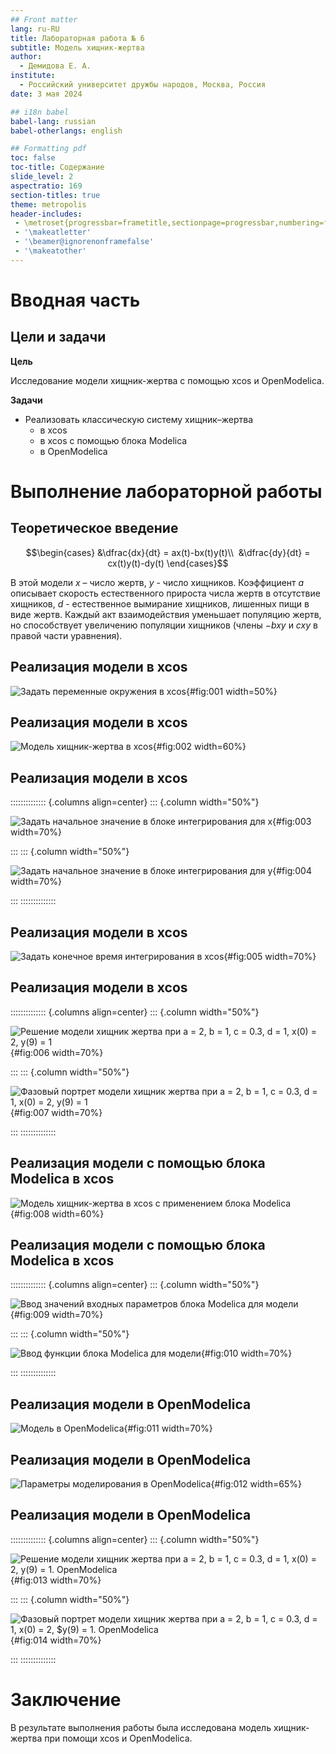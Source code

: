```yaml
---
## Front matter
lang: ru-RU
title: Лабораторная работа № 6
subtitle: Модель хищник-жертва
author:
  - Демидова Е. А.
institute:
  - Российский университет дружбы народов, Москва, Россия
date: 3 мая 2024

## i18n babel
babel-lang: russian
babel-otherlangs: english

## Formatting pdf
toc: false
toc-title: Содержание
slide_level: 2
aspectratio: 169
section-titles: true
theme: metropolis
header-includes:
 - \metroset{progressbar=frametitle,sectionpage=progressbar,numbering=fraction}
 - '\makeatletter'
 - '\beamer@ignorenonframefalse'
 - '\makeatother'
---
```


# Вводная часть

## Цели и задачи

**Цель**

Исследование модели хищник-жертва с помощью xcos и OpenModelica.

**Задачи**

- Реализовать классическую систему хищник–жертва 
  - в xcos
  - в xcos с помощью блока Modelica
  - в OpenModelica

# Выполнение лабораторной работы

## Теоретическое введение

$$\begin{cases}
  &\dfrac{dx}{dt} = ax(t)-bx(t)y(t)\\
  &\dfrac{dy}{dt} = cx(t)y(t)-dy(t)
\end{cases}$$

В этой модели $x$ – число жертв, $y$ - число хищников. Коэффициент $a$ описывает скорость естественного прироста числа жертв в отсутствие хищников, $d$ - естественное вымирание хищников, лишенных пищи в виде жертв.  Каждый акт взаимодействия уменьшает популяцию жертв, но способствует увеличению популяции хищников (члены $-bxy$ и $cxy$ в правой части уравнения).  


## Реализация модели в xcos

![Задать переменные окружения в xcos](image/1.png){#fig:001 width=50%}

## Реализация модели в xcos

![Модель хищник-жертва в xcos](image/2.png){#fig:002 width=60%}

## Реализация модели в xcos

:::::::::::::: {.columns align=center}
::: {.column width="50%"}

![Задать начальное значение в блоке интегрирования для x](image/3.png){#fig:003 width=70%}

:::
::: {.column width="50%"}

![Задать начальное значение в блоке интегрирования для y](image/4.png){#fig:004 width=70%}

:::
::::::::::::::

## Реализация модели в xcos

![Задать конечное время интегрирования в xcos](image/5.png){#fig:005 width=70%}

## Реализация модели в xcos

:::::::::::::: {.columns align=center}
::: {.column width="50%"}

![Решение модели хищник жертва при $a = 2$, $b = 1$, $c = 0.3$, $d = 1$, $x(0) = 2$, $y(9) = 1$](image/6.png){#fig:006 width=70%}

:::
::: {.column width="50%"}

![Фазовый портрет модели хищник жертва при $a = 2$, $b = 1$, $c = 0.3$, $d = 1$, $x(0) = 2$, $y(9) = 1$](image/7.png){#fig:007 width=70%}

:::
::::::::::::::

## Реализация модели с помощью блока Modelica в xcos

![Модель хищник-жертва в xcos с применением блока Modelica](image/8.png){#fig:008 width=60%}

## Реализация модели с помощью блока Modelica в xcos

:::::::::::::: {.columns align=center}
::: {.column width="50%"}

![Ввод значений входных параметров блока Modelica для модели](image/9.png){#fig:009 width=70%}

:::
::: {.column width="50%"}

![Ввод функции блока Modelica для модели](image/10.png){#fig:010 width=70%}

:::
::::::::::::::

## Реализация модели в OpenModelica

![Модель в OpenModelica](image/11.png){#fig:011 width=70%}

## Реализация модели в OpenModelica

![Параметры моделирования в OpenModelica](image/12.png){#fig:012 width=65%}

## Реализация модели в OpenModelica

:::::::::::::: {.columns align=center}
::: {.column width="50%"}

![Решение модели хищник жертва при $a = 2$, $b = 1$, $c = 0.3$, $d = 1$, $x(0) = 2$, $y(9) = 1$. OpenModelica](image/13.png){#fig:013 width=70%}

:::
::: {.column width="50%"}

![Фазовый портрет модели хищник жертва при $a = 2$, $b = 1$, $c = 0.3$, $d = 1$, $x(0) = 2$, $y(9) = 1. OpenModelica](image/14.png){#fig:014 width=70%}

:::
::::::::::::::

# Заключение

В результате выполнения работы была исследована модель хищник-жертва при помощи xcos и OpenModelica.

